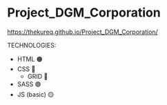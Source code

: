 ﻿# Project_DGM_Corporation
https://thekureq.github.io/Project_DGM_Corporation/


TECHNOLOGIES:
* HTML 🟠
* CSS 🔵
  * GRID 🔳
* SASS 🟣
* JS (basic) 🟡
